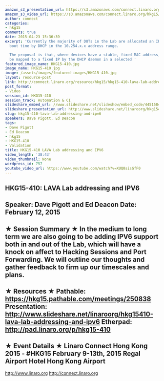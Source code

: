 ```yaml
---
amazon_s3_presentation_url: https://s3.amazonaws.com/connect.linaro.org/hkg15/Videos/02-12-Thursday/HKG15-410.pdf
amazon_s3_video_url: https://s3.amazonaws.com/connect.linaro.org/hkg15/Videos/02-12-Thursday/HKG15-410+LAVA+Lab+addressing+and+IPV6.mp4
author: connect
categories:
- hkg15
comments: true
date: 2015-04-23 15:36:39
excerpt: 'Currently the majority of DUTs in the Lab are allocated an IP address at
  boot time by DHCP in the 10.254.x.x address range.

  The proposal is that, where devices have a stable, fixed MAC address, they should
  be mapped to a fixed IP by the DHCP daemon in a selected '
featured_image_name: HKG15-410.jpg
image_name: HKG15-410.jpg
image: /assets/images/featured-images/HKG15-410.jpg
layout: resource-post
link: http://connect.linaro.org/resource/hkg15/hkg15-410-lava-lab-addressing-and-ipv6/
post_format:
- Video
session_id: HKG15-410
session_track: Automation & CI
slideshare_embed_url: //www.slideshare.net/slideshow/embed_code/44515843
slideshare_presentation_url: http://www.slideshare.net/linaroorg/hkg15410-lava-lab-addressing-and-ipv6
slug: hkg15-410-lava-lab-addressing-and-ipv6
speakers: Dave Pigott, Ed Deacon
tags:
- Dave Pigott
- Ed Deacon
- hkg15
- HKG15-410
- Validation
title: HKG15-410 LAVA Lab addressing and IPV6
video_length: '38:43'
video_thumbnail: None
wordpress_id: 757
youtube_video_url: https://www.youtube.com/watch?v=XUQ0sisGfF0
---
```


HKG15-410: LAVA Lab addressing and IPV6
---------------------------------------------------
Speaker: Dave Pigott and Ed Deacon
Date: February 12, 2015
---------------------------------------------------
★ Session Summary ★
In the medium to long term we are also going to be adding IPV6 support both in and out of the Lab, which will have a knock on affect to Hacking Sessions and Port Forwarding. We will outline our thoughts and gather feedback to firm up our timescales and plans.
--------------------------------------------------
★ Resources ★
Pathable: https://hkg15.pathable.com/meetings/250838
Presentation:  http://www.slideshare.net/linaroorg/hkg15410-lava-lab-addressing-and-ipv6
Etherpad: http://pad.linaro.org/p/hkg15-410
---------------------------------------------------
★ Event Details ★
Linaro Connect Hong Kong 2015 - #HKG15
February 9-13th, 2015
Regal Airport Hotel Hong Kong Airport
---------------------------------------------------
http://www.linaro.org
http://connect.linaro.org
